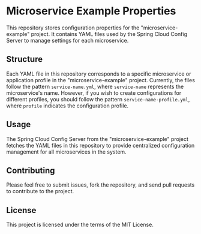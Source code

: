 # Microservice Example Properties

This repository stores configuration properties for the "microservice-example" project. It contains YAML files used by the Spring Cloud Config Server to manage settings for each microservice.

## Structure

Each YAML file in this repository corresponds to a specific microservice or application profile in the "microservice-example" project. Currently, the files follow the pattern `service-name.yml`, where `service-name` represents the microservice's name. However, if you wish to create configurations for different profiles, you should follow the pattern `service-name-profile.yml`, where `profile` indicates the configuration profile.

## Usage

The Spring Cloud Config Server from the "microservice-example" project fetches the YAML files in this repository to provide centralized configuration management for all microservices in the system.

## Contributing

Please feel free to submit issues, fork the repository, and send pull requests to contribute to the project.

## License
This project is licensed under the terms of the MIT License.